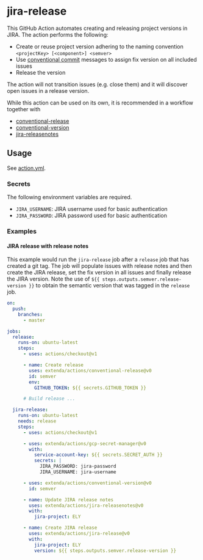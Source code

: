 # jira-release

This GitHub Action automates creating and releasing project versions in JIRA. The action performs the following:

  * Create or reuse project version adhering to the naming convention `<projectKey> [<component>] <semver>`
  * Use  [conventional commit](https://conventionalcommits.org) messages to assign fix version on all included issues
  * Release the version

The action will not transition issues (e.g. close them) and it will discover open issues in a release version.

While this action can be used on its own, it is recommended in a workflow together with

  * [conventional-release](../conventional-release#readme)
  * [conventional-version](../conventional-version#readme)
  * [jira-releasenotes](../jira-releasenotes)

## Usage

See [action.yml](action.yml).

### Secrets

The following environment variables are required.

  * `JIRA_USERNAME`: JIRA username used for basic authentication
  * `JIRA_PASSWORD`: JIRA password used for basic authentication

### Examples

#### JIRA release with release notes

This example would run the `jira-release` job after a `release` job that has created a git tag. The job will
populate issues with release notes and then create the JIRA release, set the fix version in all issues and finally
release the JIRA version. Note the use of `${{ steps.outputs.semver.release-version }}` to obtain the semantic version
that was tagged in the `release` job.

```yaml
on:
  push:
    branches:
      - master

jobs:
  release:
    runs-on: ubuntu-latest
    steps:
      - uses: actions/checkout@v1

      - name: Create release
        uses: extenda/actions/conventional-release@v0
        id: semver
        env:
          GITHUB_TOKEN: ${{ secrets.GITHUB_TOKEN }}

      # Build release ...

  jira-release:
    runs-on: ubuntu-latest
    needs: release
    steps:
      - uses: actions/checkout@v1

      - uses: extenda/actions/gcp-secret-manager@v0
        with:
          service-account-key: ${{ secrets.SECRET_AUTH }}
          secrets: |
            JIRA_PASSWORD: jira-password
            JIRA_USERNAME: jira-username

      - uses: extenda/actions/conventional-version@v0
        id: semver

      - name: Update JIRA release notes
        uses: extenda/actions/jira-releasenotes@v0
        with:
          jira-project: ELY

      - name: Create JIRA release
        uses: extenda/actions/jira-release@v0
        with:
          jira-project: ELY
          version: ${{ steps.outputs.semver.release-version }}
```
